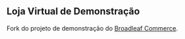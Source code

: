 ## Loja Virtual de Demonstração

Fork do projeto de demonstração do [Broadleaf Commerce](http://www.broadleafcommerce.org).





